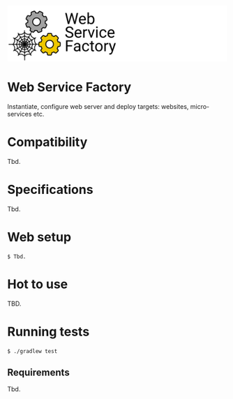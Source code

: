 ![](Logo.png)

# Web Service Factory

Instantiate, configure web server and deploy targets: websites, micro-services etc.

# Compatibility

Tbd.

# Specifications

Tbd.

# Web setup

```
$ Tbd.
```

# Hot to use

TBD.

# Running tests

```
$ ./gradlew test
```

## Requirements

Tbd.
